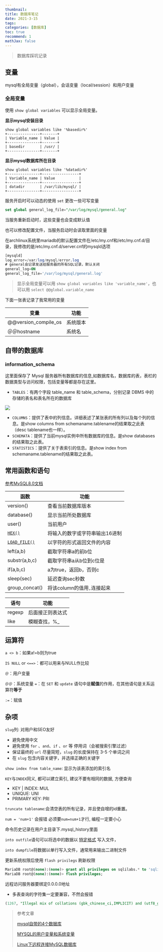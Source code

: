 ```yaml
---
thumbnail:
title: 数据库笔记
date: 2021-3-15
tags:
categories: [数据库]
toc: true
recommend: 1
mathJax: false
---
```


>  数据库踩坑记录

<!-- more -->

## 变量

mysql有全局变量（global），会话变量（local/session）和用户变量

### 全局变量

使用 `show global variables` 可以显示全局变量。

**显示mysql安装目录**

```mysql
show global variables like '%basedir%'
+---------------+-------+
| Variable_name | Value |
+---------------+-------+
| basedir       | /usr/ |
+---------------+-------+
```

**显示mysql数据库所在目录**

```mysql
show global variables like '%datadir%'
+---------------+-----------------+
| Variable_name | Value           |
+---------------+-----------------+
| datadir       | /var/lib/mysql/ |
+---------------+-----------------+
```

服务开启时可以动态的使用 `set` 更改一些可写变量

```sql
set global general_log_file="/var/log/mysql/general.log"
```

当服务重新启动时，这些变量也会变成默认值

也可以修改配置文件，当服务启动时会读取里面的变量

在archlinux系统里mariadb的默认配置文件在/etc/my.cnf和/etc/my.cnf.d/目录，我修改的是/etc/my.cnf.d/server.cnf的mysqld选项

```sql
[mysqld]
log_error=/var/log/mysql/error.log
# general会记录发送给服务器的所有SQL记录，默认关闭
general_log=ON
general_log_file='/var/log/mysql/general.log'
```

> 显示全局变量可以用 `show global variables like 'variable_name'`，也可以用 `select @@global.variable_name`

下面一张表记录了我常用的变量

| 变量                 | 功能     |
| -------------------- | -------- |
| @@version_compile_os | 系统版本 |
| ＠＠hostname         | 系统名   |

## 自带的数据库

### information_schema

这里面保存了 Mysql 服务器所有数据库的信息,如数据库名，数据库的表，表栏的数据类型与访问权限，包括变量等都是存在这里。

- `TABLES`：有两个字段 table_name 和 table_schema，分别记录 DBMS 中的存储的表名和表名所在的数据库

![](https://cdn.jsdelivr.net/gh/yangchaohe/yangchaohe.github.io@static//img/article/2021/information-schema-tables.png)

- `COLUMNS`：提供了表中的列信息。详细表述了某张表的所有列以及每个列的信息。是show columns from schemaname.tablename的结果取之此表（desc tablename也一样）。
- `SCHEMATA`：提供了当前mysql实例中所有数据库的信息。是show databases的结果取之此表。
- `STATISTICS`：提供了关于表索引的信息。是show index from schemaname.tablename的结果取之此表。

## 常用函数和语句

[参考MySQL8.0文档](https://dev.mysql.com/doc/refman/8.0/en/functions.html)

| 函数                                                         | 功能                           |
| ------------------------------------------------------------ | ------------------------------ |
| version()                                                    | 查看当前数据库版本             |
| database()                                                   | 显示当前所处数据库             |
| user()                                                       | 当前用户                       |
| [`HEX()`](https://dev.mysql.com/doc/refman/8.0/en/string-functions.html#function_hex) | 将输入的数字或字符串输出16进制 |
| [`LOAD_FILE()`](https://dev.mysql.com/doc/refman/8.0/en/string-functions.html#function_load-file) | 以字符的形式返回文件的内容     |
| left(a,b)                                                    | 截取字符串a的前b位             |
| substr(a,b,c)                                                | 截取字符串a从b位到c位是        |
| if(a,b,c)                                                    | a为true，返回b，否则c          |
| sleep(sec)                                                   | 延迟查询sec秒数                |
| group_concat()                                               | 将该column的值用`,`连接起来    |

| 语句   | 功能             |
| ------ | ---------------- |
| regexp | 后面接正则表达式 |
| like   | 模糊查找，%_     |

## 运算符

`a <> b`：如果a!=b则为true

`IS NULL` or `<==>`：都可以用来与NULL作比较

`＠`：用户变量

`＠＠`：系统变量
`=`：在 `SET` 和 `update` 语句中是**赋值**的作用，在其他语句是关系运算符**等于**

`:=`：赋值

## 杂项

`slug`列: 对用户和SEO友好
- 避免使用中文
- 避免使用 `for` 、`and`、`if` 、`or` 等 停用词（会被搜索引擎过滤）
- 保证最终的 `url` 尽量简短，`slug` 的长度保持在 3-5 个单词之间
- 在 `slug` 包含内容关键字，并选择正确的关键字

`show index from table_name`: 显示为该表添加的索引名

`KEY`与`INDEX`同义, 都可以建立索引, 建议不要有相同的数据, 方便查询
- KEY | INDEX: MUL
- UNIQUE: UNI
- PRIMARY KEY: PRI

`truncate tablename`:会清空表的所有记录，并且使自增的id重置。

`num = 'num+1'` 会报错 必须要`num=num+1`才行, 编程一定要小心

命令历史记录在用户主目录下.mysql_history里面

`into outfile`语句可以将选中的数据以 [特定格式](https://dev.mysql.com/doc/refman/8.0/en/select-into.html) 写入文件，

`into dumpfile`将数据以单行写入文件，通常用来输出二进制文件

更新系统权限后使用 `flash privilegs` 刷新权限

```sql
MariaDB root@(none):(none)> grant all privileges on sqlilabs.* to 'sqlilabs'@'%'
MariaDB root@(none):(none)> flush privileges;
```

远程访问服务器要绑定0.0.0.0地址

- 多表查询的字符集一定要兼容，不然会报错

```sql
(1267, "Illegal mix of collations (gbk_chinese_ci,IMPLICIT) and (utf8_general_ci,SYSCONST) for operation 'UNION'")
```



> 参考文章
>
> [mysql自带的4个数据库](https://blog.csdn.net/chen_jl168/article/details/79123820)
>
> [MYSQL的用户变量和系统变量](https://zhuanlan.zhihu.com/p/33666600)
>
> [Linux下远程连接MySQL数据库](https://www.jianshu.com/p/8fc90e518e2c)


